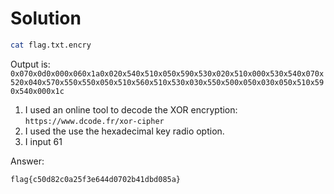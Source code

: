 # Solution

```bash
cat flag.txt.encry
```

Output is: `0x070x0d0x000x060x1a0x020x540x510x050x590x530x020x510x000x530x540x070x520x040x570x550x550x050x510x560x510x530x030x550x500x050x030x050x510x590x540x000x1c`

1. I used an online tool to decode the XOR encryption: `https://www.dcode.fr/xor-cipher`
2. I used the use the hexadecimal key radio option.
3. I input 61

Answer:

```bash
flag{c50d82c0a25f3e644d0702b41dbd085a}
```

